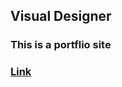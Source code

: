 ## Visual Designer

### This is a portflio site
### [Link](https://knyazevdmitriy.github.io/visualDesigner/)